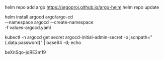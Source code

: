 helm repo add argo https://argoproj.github.io/argo-helm
helm repo update

helm install argocd argo/argo-cd \
  --namespace argocd --create-namespace \
  -f values-argocd.yaml

kubectl -n argocd get secret argocd-initial-admin-secret -o jsonpath="{.data.password}" | base64 -d; echo

beXnSqo-jqRE2m19